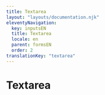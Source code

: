 ```yaml
---
title: Textarea
layout: "layouts/documentation.njk"
eleventyNavigation:
  key: inputsEN
  title: Textarea
  locale: en
  parent: formsEN
  order: 2
translationKey: "textarea"
---
```


# Textarea